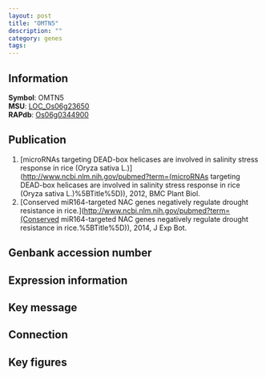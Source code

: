 ```yaml
---
layout: post
title: "OMTN5"
description: ""
category: genes
tags: 
---
```


## Information
__Symbol__: OMTN5  
__MSU__: [LOC_Os06g23650](http://rice.plantbiology.msu.edu/cgi-bin/ORF_infopage.cgi?orf=LOC_Os06g23650)  
__RAPdb__: [Os06g0344900](http://rapdb.dna.affrc.go.jp/viewer/gbrowse_details/irgsp1?name=Os06g0344900)  

## Publication
1. [microRNAs targeting DEAD-box helicases are involved in salinity stress response in rice (Oryza sativa L.)](http://www.ncbi.nlm.nih.gov/pubmed?term=(microRNAs targeting DEAD-box helicases are involved in salinity stress response in rice (Oryza sativa L.)%5BTitle%5D)), 2012, BMC Plant Biol.
2. [Conserved miR164-targeted NAC genes negatively regulate drought resistance in rice.](http://www.ncbi.nlm.nih.gov/pubmed?term=(Conserved miR164-targeted NAC genes negatively regulate drought resistance in rice.%5BTitle%5D)), 2014, J Exp Bot.

## Genbank accession number

## Expression information

## Key message

## Connection

## Key figures


